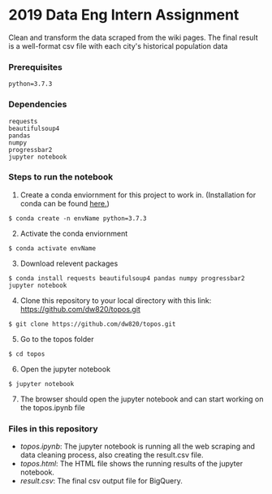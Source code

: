 # 2019 Data Eng Intern Assignment

Clean and transform the data scraped from the wiki pages.
The final result is a well-format csv file with each city's historical population data

### Prerequisites

```
python=3.7.3
```

### Dependencies

```
requests
beautifulsoup4
pandas
numpy
progressbar2
jupyter notebook
```

### Steps to run the notebook

1. Create a conda enviornment for this project to work in. (Installation for conda can be found [here.](https://docs.conda.io/projects/conda/en/latest/user-guide/install/index.html))
```
$ conda create -n envName python=3.7.3
```
2. Activate the conda enviornment
```
$ conda activate envName
```
3. Download relevent packages
```
$ conda install requests beautifulsoup4 pandas numpy progressbar2 jupyter notebook
```
4. Clone this repository to your local directory with this link: https://github.com/dw820/topos.git
```
$ git clone https://github.com/dw820/topos.git
```
5. Go to the topos folder
```
$ cd topos
```
6. Open the jupyter notebook
```
$ jupyter notebook
```
7. The browser should open the jupyter notebook and can start working on the topos.ipynb file

### Files in this repository

- *topos.ipynb*: The jupyter notebook is running all the web scraping and data cleaning process, also creating the result.csv file.
- *topos.html*: The HTML file shows the running results of the jupyter notebook.
- *result.csv*: The final csv output file for BigQuery.

